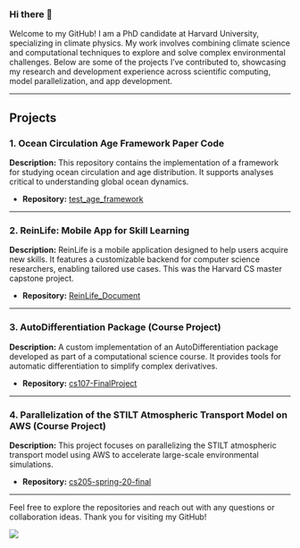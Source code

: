### Hi there 👋



Welcome to my GitHub! I am a PhD candidate at Harvard University, specializing in climate physics. My work involves combining climate science and computational techniques to explore and solve complex environmental challenges. Below are some of the projects I’ve contributed to, showcasing my research and development experience across scientific computing, model parallelization, and app development.

---

## Projects

### 1. Ocean Circulation Age Framework Paper Code

**Description:** This repository contains the implementation of a framework for studying ocean circulation and age distribution. It supports analyses critical to understanding global ocean dynamics.

- **Repository:** [test\_age\_framework](https://github.com/boerz-coding/test_age_framework)


---
### 2. ReinLife: Mobile App for Skill Learning

**Description:** ReinLife is a mobile application designed to help users acquire new skills. It features a customizable backend for computer science researchers, enabling tailored use cases. This was the Harvard CS master capstone project.

- **Repository:** [ReinLife\_Document](https://github.com/ReinLife-AC297r/ReinLife_Document)

---

### 3. AutoDifferentiation Package (Course Project)

**Description:** A custom implementation of an AutoDifferentiation package developed as part of a computational science course. It provides tools for automatic differentiation to simplify complex derivatives.

- **Repository:** [cs107-FinalProject](https://github.com/CS107-gharvar4d/cs107-FinalProject)

---

### 4. Parallelization of the STILT Atmospheric Transport Model on AWS (Course Project)

**Description:** This project focuses on parallelizing the STILT atmospheric transport model using AWS to accelerate large-scale environmental simulations.

- **Repository:** [cs205-spring-20-final](https://github.com/jimmielin/cs205-spring-20-final)

---



Feel free to explore the repositories and reach out with any questions or collaboration ideas. Thank you for visiting my GitHub!





<!--
[![trophy](https://github-profile-trophy.vercel.app/?username=boerz-coding&column=7)](https://github.com/boerz-coding)
-->

<!--
<img align="center" src="https://github-readme-stats.vercel.app/api?username=boerz-coding&show_icons=true&hide_border=true" />
-->

![](https://komarev.com/ghpvc/?username=boerz-coding&color=brightgreen)

<!--
**boerz-coding/boerz-coding** is a ✨ _special_ ✨ repository because its `README.md` (this file) appears on your GitHub profile.

Here are some ideas to get you started:

- 🔭 I’m currently working on ...
- 🌱 I’m currently learning ...
- 👯 I’m looking to collaborate on ...
- 🤔 I’m looking for help with ...
- 💬 Ask me about ...
- 📫 How to reach me: ...
- 😄 Pronouns: ...
- ⚡ Fun fact: ...
-->

